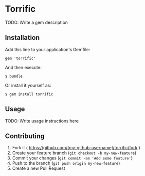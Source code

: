 # Torrific

TODO: Write a gem description

## Installation

Add this line to your application's Gemfile:

    gem 'torrific'

And then execute:

    $ bundle

Or install it yourself as:

    $ gem install torrific

## Usage

TODO: Write usage instructions here

## Contributing

1. Fork it ( https://github.com/[my-github-username]/torrific/fork )
2. Create your feature branch (`git checkout -b my-new-feature`)
3. Commit your changes (`git commit -am 'Add some feature'`)
4. Push to the branch (`git push origin my-new-feature`)
5. Create a new Pull Request

